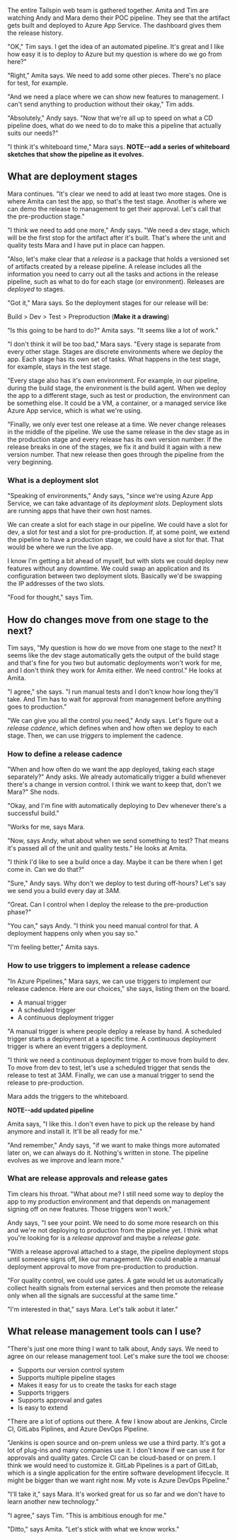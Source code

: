 The entire Tailspin web team is gathered together. Amita and Tim are watching Andy and Mara demo their POC pipeline. They see that the artifact gets built and deployed to Azure App Service. The dashboard gives them the release history.

"OK," Tim says. I get the idea of an automated pipeline. It's great and I like how easy it is to deploy to Azure but my question is where do we go from here?"

"Right," Amita says. We need to add some other pieces. There's no place for test, for example. 

"And we need a place where we can show new features to management. I can't send anything to production without their okay," Tim adds.

"Absolutely," Andy says. "Now that we're all up to speed on what a CD pipeline does, what do we need to do to make this a pipeline that actually suits our needs?"

"I think it's whiteboard time," Mara says. **NOTE--add a series of whiteboard sketches that show the pipeline as it evolves.**

## What are deployment stages

Mara continues. "It's clear we need to add at least two more stages. One is where Amita can test the app, so that's the test stage. Another is where we can demo the release to management to get their approval. Let's call that the pre-production stage."

"I think we need to add one more," Andy says. "We need a dev stage, which will be the first stop for the artifact after it's built. That's where the unit and quality tests Mara and I have put in place can happen. 

"Also, let's make clear that a *release* is a package that holds a versioned set of artifacts created by a release pipeline. A release includes all the information you need to carry out all the tasks and actions in the release pipeline, such as what to do for each stage (or environment). Releases are *deployed* to stages. 

"Got it," Mara says. So the deployment stages for our release will be:

Build > Dev > Test > Preproduction (**Make it a drawing**)

"Is this going to be hard to do?" Amita says. "It seems like a lot of work."

"I don't think it will be too bad," Mara says. "Every stage is separate from every other stage. Stages are discrete environments where we deploy the app. Each stage has its own set of tasks. What happens in the test stage, for example, stays in the test stage.

"Every stage also has it's own environment. For example, in our pipeline, during the build stage, the environment is the build agent. When we deploy the app to a different stage, such as test or production, the environment can be something else. It could be a VM, a container, or a managed service like Azure App service, which is what we're using. 

"Finally, we only ever test one release at a time. We never change releases in the middle of the pipeline. We use the same release in the dev stage as in the production stage and every release has its own version number. If the release breaks in one of the stages, we fix it and build it again with a new version number. That new release then goes through the pipeline from the very beginning.

### What is a deployment slot

"Speaking of environments," Andy says, "since we're using Azure App Service, we can take advantage of its <i>deployment slots</i>. Deployment slots are running apps that have their own host names. 

We can create a slot for each stage in our pipeline. We could have a slot for dev, a slot for test and a slot for pre-production. If, at some point, we extend the pipeline to have a production stage, we could have a slot for that. That would be where we run the live app. 

I know I'm getting a bit ahead of myself, but with slots we could deploy new features without any downtime. We could swap an application and its configuration between two deployment slots. Basically we'd be swapping the IP addresses of the two slots.

"Food for thought," says Tim.

## How do changes move from one stage to the next?

Tim says, "My question is how do we move from one stage to the next? It seems like the dev stage automatically gets the output of the build stage and that's fine for you two but automatic deployments won't work for me, and I don't think they work for Amita either. We need control." He looks at Amita.

"I agree," she says. "I run manual tests and I don't know how long they'll take. And Tim has to wait for approval from management before anything goes to production."

"We can give you all the control you need," Andy says. Let's figure out a <i>release cadence</i>, which defines when and how often we deploy to each stage. Then, we can use <i>triggers</i> to implement the cadence. 

### How to define a release cadence
"When and how often do we want the app deployed, taking each stage separately?" Andy asks. We already automatically trigger a build whenever there's a change in version control. I think we want to keep that, don't we Mara?" She nods.

"Okay, and I'm fine with automatically deploying to Dev whenever there's a successful build." 

"Works for me, says Mara.

"Now, says Andy, what about when we send something to test? That means it's passed all of the unit and quality tests." He looks at Amita.

"I think I'd like to see a build once a day. Maybe it can be there when I get come in. Can we do that?"

"Sure," Andy says. Why don't we deploy to test during off-hours? Let's say we send you a build every day at 3AM.

"Great. Can I control when I deploy the release to the pre-production phase?"

"You can," says Andy. "I think you need manual control for that. A deployment happens only when you say so."

"I'm feeling better," Amita says. 

### How to use triggers to implement a release cadence

"In Azure Pipelines," Mara says, we can use triggers to implement our release cadence. Here are our choices," she says, listing them on the board.

* A manual trigger
* A scheduled trigger
* A continuous deployment trigger 

"A manual trigger is where people deploy a release by hand. A scheduled trigger starts a deployment at a specific time. A continuous deployment trigger is where an event triggers a deployment.

 "I think we need a continuous deployment trigger to move from build to dev. To move from dev to test, let's use a scheduled trigger that sends the release to test at 3AM. Finally, we can use a manual trigger to send the release to pre-production.

Mara adds the triggers to the whiteboard.

**NOTE--add updated pipeline**

Amita says, "I like this. I don't even have to pick up the release by hand anymore and install it. It'll be all ready for me."

"And remember," Andy says, "if we want to make things more automated later on, we can always do it. Nothing's written in stone. The pipeline evolves as we improve and learn more."

### What are release approvals and release gates

Tim clears his throat. "What about me? I still need some way to deploy the app to my production environment and that depends on management signing off on new features. Those triggers won't work."

Andy says, "I see your point. We need to do some more research on this and we're not deploying to production from the pipeline yet. I think what you're looking for is a <i>release approval</i> and maybe a <i>release gate</i>.

"With a release approval attached to a stage, the pipeline deployment stops until someone signs off, like our management. We could enable a manual deployment approval to move from pre-production to production.

"For quality control, we could use gates. A gate would let us automatically  collect health signals from external services and then promote the release only when all the signals are successful at the same time."

"I'm interested in that," says Mara. Let's talk aobut it later."

## What release management tools can I use?

"There's just one more thing I want to talk about, Andy says. We need to agree on our release management tool. Let's make sure the tool we choose:

* Supports our version control system
* Supports multiple pipeline stages
* Makes it easy for us to create the tasks for each stage
* Supports triggers
* Supports approval and gates
* Is easy to extend

"There are a lot of options out there. A few I know about are Jenkins, Circle CI, GitLabs Piplines, and Azure DevOps Pipeline.

"Jenkins is open source and on-prem unless we use a third party. It's got a lot of plug-ins and many companies use it. I don't know if we can use it for approvals and quality gates. Circle CI can be cloud-based or on prem. I think we would need to customize it. GitLab Pipelines is a part of GitLab, which is a single application for the entire software development lifecycle. It might be bigger than we want right now. My vote is Azure DevOps Pipeline."

"I'll take it," says Mara. It's worked great for us so far and we don't have to learn another new technology."

"I agree," says Tim. "This is ambitious enough for me." 

"Ditto," says Amita. "Let's stick with what we know works."

